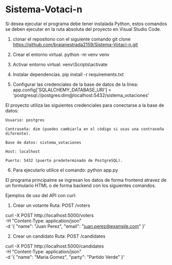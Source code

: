 # Sistema-Votaci-n

Si desea ejecutar el programa debe tener instalada Python, estos comandos se deben ejecutar en la ruta absoluta del proyecto en Visual Studio Code. 

1. clonar el repositorio con el siguiente comando
git clone https://github.com/braianestrada2159/Sistema-Votaci-n.git

2. Crear el entorno virtual.
python -m venv venv

3. Activar entorno virtual.	
venv\Scripts\activate

4. Instalar dependencias.
pip install -r requirements.txt

5. Configurar las credenciales de la base de datos de la linea: 
	app.config['SQLALCHEMY_DATABASE_URI'] = 'postgresql://postgres:dim@localhost:5432/sistema_votaciones'

El proyecto utiliza las siguientes credenciales para conectarse a la base de datos:

	Usuario: postgres

	Contraseña: dim (puedes cambiarla en el código si usas una contraseña diferente).

	Base de datos: sistema_votaciones

	Host: localhost

	Puerto: 5432 (puerto predeterminado de PostgreSQL).

6. Para ejecutarlo utilice el comando:
python app.py


El programa principalme se ingresan los datos de forma frontend atravez de un formulario HTML o de forma backend con los siguientes comandos.

Ejemplos de uso del API con curl:

1. Crear un votante
Ruta: POST /voters

curl -X POST http://localhost:5000/voters \
-H "Content-Type: application/json" \
-d '{
    "name": "Juan Perez",
    "email": "juan.perez@example.com"
}'

2. Crear un candidato
Ruta: POST /candidates

curl -X POST http://localhost:5000/candidates \
-H "Content-Type: application/json" \
-d '{
    "name": "Maria Gomez",
    "party": "Partido Verde"
}'
